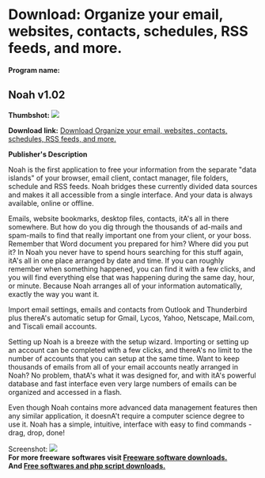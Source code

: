 # Download: Organize your email, websites, contacts, schedules, RSS feeds, and more.

**Program name:**

## Noah v1.02

  
**Thumbshot:** ![](http://www.freewarefiles.com/screenshot/gen9noah_md.jpg)   
  
**Download link:** [Download Organize your email, websites, contacts, schedules, RSS feeds, and more.](http://freesoftwares.boysofts.com/Noah-V_program_37573.html)  
  


**Publisher's Description**  
  


Noah is the first application to free your information from the separate "data islands" of your browser, email client, contact manager, file folders, schedule and RSS feeds. Noah bridges these currently divided data sources and makes it all accessible from a single interface. And your data is always available, online or offline. 

Emails, website bookmarks, desktop files, contacts, itA's all in there somewhere. But how do you dig through the thousands of ad-mails and spam-mails to find that really important one from your client, or your boss. Remember that Word document you prepared for him? Where did you put it? In Noah you never have to spend hours searching for this stuff again, itA's all in one place arranged by date and time. If you can roughly remember when something happened, you can find it with a few clicks, and you will find everything else that was happening during the same day, hour, or minute. Because Noah arranges all of your information automatically, exactly the way you want it. 

Import email settings, emails and contacts from Outlook and Thunderbird plus thereA's automatic setup for Gmail, Lycos, Yahoo, Netscape, Mail.com, and Tiscali email accounts.

Setting up Noah is a breeze with the setup wizard. Importing or setting up an account can be completed with a few clicks, and thereA's no limit to the number of accounts that you can setup at the same time. Want to keep thousands of emails from all of your email accounts neatly arranged in Noah? No problem, thatA's what it was designed for, and with itA's powerful database and fast interface even very large numbers of emails can be organized and accessed in a flash.

Even though Noah contains more advanced data management features then any similar application, it doesnA't require a computer science degree to use it. Noah has a simple, intuitive, interface with easy to find commands - drag, drop, done!

  
  
Screenshot: ![](http://www.freewarefiles.com/screenshot/gen9noah.jpg)   
**For more freeware softwares visit [Freeware software downloads.](http://freesoftwares.boysofts.com/)**   
**And [Free softwares and php script downloads.](http://www.boysofts.com/)**
